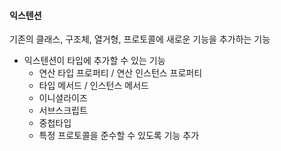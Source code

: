 #### 익스텐션

기존의 클래스, 구조체, 열거형, 프로토콜에 새로운 기능을 추가하는 기능

- 익스텐션이 타입에 추가할 수 있는 기능
  - 연산 타입 프로퍼티 / 연산 인스턴스 프로퍼티
  - 타입 메서드 / 인스턴스 메서드
  - 이니셜라이즈
  - 서브스크립트
  - 중첩타입
  - 특정 프로토콜을 준수할 수 있도록 기능 추가 
